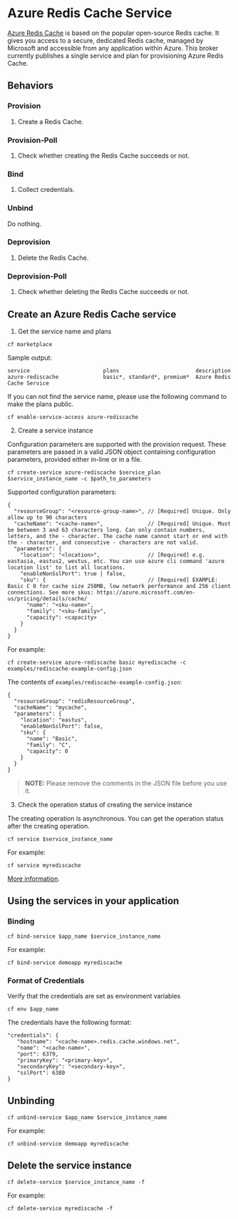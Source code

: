 # Azure Redis Cache Service

[Azure Redis Cache](https://azure.microsoft.com/en-us/services/cache/) is based on the popular open-source Redis cache. It gives you access to a secure, dedicated Redis cache, managed by Microsoft and accessible from any application within Azure. This broker currently publishes a single service and plan for provisioning Azure Redis Cache.

## Behaviors

### Provision
  
  1. Create a Redis Cache.
  
### Provision-Poll
  
  1. Check whether creating the Redis Cache succeeds or not.
  
### Bind

  1. Collect credentials.

### Unbind

  Do nothing.
  
### Deprovision

  1. Delete the Redis Cache.

### Deprovision-Poll

  1. Check whether deleting the Redis Cache succeeds or not.
  
## Create an Azure Redis Cache service

1. Get the service name and plans

  ```
  cf marketplace
  ```

  Sample output:

  ```
  service                       plans                        description
  azure-rediscache              basic*, standard*, premium*  Azure Redis Cache Service
  ```

  If you can not find the service name, please use the following command to make the plans public.

  ```
  cf enable-service-access azure-rediscache
  ```

2. Create a service instance

  Configuration parameters are supported with the provision request. These parameters are passed in a valid JSON object containing configuration parameters, provided either in-line or in a file.

  ```
  cf create-service azure-rediscache $service_plan $service_instance_name -c $path_to_parameters
  ```

  Supported configuration parameters:

  ```
  {
    "resourceGroup": "<resource-group-name>", // [Required] Unique. Only allow up to 90 characters
    "cacheName": "<cache-name>",              // [Required] Unique. Must be between 3 and 63 characters long. Can only contain numbers, letters, and the - character. The cache name cannot start or end with the - character, and consecutive - characters are not valid.
    "parameters": {
      "location": "<location>",               // [Required] e.g. eastasia, eastus2, westus, etc. You can use azure cli command 'azure location list' to list all locations.
      "enableNonSslPort": true | false,
      "sku": {                                // [Required] EXAMPLE: Basic C 0 for cache size 250MB, low network performance and 256 client connections. See more skus: https://azure.microsoft.com/en-us/pricing/details/cache/
        "name": "<sku-name>",
        "family": "<sku-family>",
        "capacity": <capacity>
      }
    }
  }
  ```

  For example:

  ```
  cf create-service azure-rediscache basic myrediscache -c examples/rediscache-example-config.json
  ```

  The contents of `examples/rediscache-example-config.json`:

  ```
  {
    "resourceGroup": "redisResourceGroup",
    "cacheName": "mycache",
    "parameters": {
      "location": "eastus",
      "enableNonSslPort": false,
      "sku": {
        "name": "Basic",
        "family": "C",
        "capacity": 0
      }
    }
  }
  ```
  
  >**NOTE:** Please remove the comments in the JSON file before you use it.

3. Check the operation status of creating the service instance

  The creating operation is asynchronous. You can get the operation status after the creating operation.

  ```
  cf service $service_instance_name
  ```

  For example:

  ```
  cf service myrediscache
  ```

[More information](http://docs.cloudfoundry.org/devguide/services/managing-services.html#create).

## Using the services in your application

### Binding

  ```
  cf bind-service $app_name $service_instance_name
  ```

  For example:

  ```
  cf bind-service demoapp myrediscache
  ```

### Format of Credentials

  Verify that the credentials are set as environment variables

  ```
  cf env $app_name
  ```

  The credentials have the following format:
  
  ```
  "credentials": {
     "hostname": "<cache-name>.redis.cache.windows.net",
     "name": "<cache-name>",
     "port": 6379,
     "primaryKey": "<primary-key>",
     "secondaryKey": "<secondary-key>",
     "sslPort": 6380
  }
  ```

## Unbinding

  ```
  cf unbind-service $app_name $service_instance_name
  ```

  For example:

  ```
  cf unbind-service demoapp myrediscache
  ```

## Delete the service instance

  ```
  cf delete-service $service_instance_name -f
  ```

  For example:

  ```
  cf delete-service myrediscache -f
  ```
